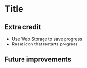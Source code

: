 # Title

## Extra credit

* Use Web Storage to save progress
* Reset icon that restarts progress

## Future improvements



